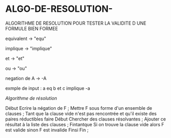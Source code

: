 # ALGO-DE-RESOLUTION-
ALGORITHME DE RESOLUTION POUR TESTER LA VALIDITE D UNE FORMULE BIEN FORMEE


equivalent -> "equ"

implique -> "implique"

et -> "et"

ou  -> "ou"

negation de A -> -A

exmple de input : a eq b et c implique -a

*Algorithme de résolution*

Début
Ecrire la négation de F ;
Mettre F sous forme d'un ensemble de clauses ;
Tant que
la clause vide n'est pas rencontrée et qu'il
existe des paires réductibles faire
Début
Chercher des clauses résolvantes ;
Ajouter ce résultat à la liste des clauses ;
Fintantque
Si
on trouve la clause vide alors F est valide
sinon
F est invalide
Finsi
Fin ;

